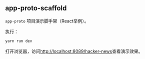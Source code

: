 
## app-proto-scaffold

`app-proto` 项目演示脚手架（React举例）。

执行：

```bash
yarn run dev
```

打开浏览器，访问[http://localhost:8089/hacker-news](http://localhost:8089/hacker-news)查看演示效果。
